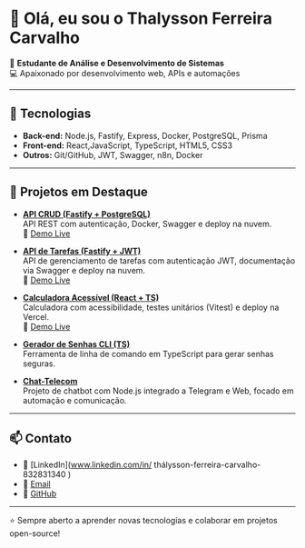 # 👋 Olá, eu sou o Thalysson Ferreira Carvalho

🎯 **Estudante de Análise e Desenvolvimento de Sistemas**  
💻 Apaixonado por desenvolvimento web, APIs e automações

---

## 🚀 Tecnologias
- **Back-end:** Node.js, Fastify, Express, Docker, PostgreSQL, Prisma
- **Front-end:** React,JavaScript, TypeScript, HTML5, CSS3
- **Outros:** Git/GitHub, JWT, Swagger, n8n, Docker

---

## 📌 Projetos em Destaque
- [**API CRUD (Fastify + PostgreSQL)**](https://github.com/ThalyssonFerreira/Api-Crud)  
  API REST com autenticação, Docker, Swagger e deploy na nuvem.  
  🔗 [Demo Live](https://monthly-jeralee-thalysson4-ed98086e.koyeb.app/docs)

- [**API de Tarefas (Fastify + JWT)**](https://github.com/ThalyssonFerreira/task-api)  
  API de gerenciamento de tarefas com autenticação JWT, documentação via Swagger e deploy na nuvem.  
  🔗 [Demo Live](https://monthly-jeralee-thalysson4-ed98086e.koyeb.app/docs)

- [**Calculadora Acessível (React + TS)**](https://github.com/ThalyssonFerreira/Calculadora)  
  Calculadora com acessibilidade, testes unitários (Vitest) e deploy na Vercel.  
  🔗 [Demo Live](https://calculadora-thalysson.vercel.app)

- [**Gerador de Senhas CLI (TS)**](https://github.com/ThalyssonFerreira/Generate-Password)  
  Ferramenta de linha de comando em TypeScript para gerar senhas seguras.

- [**Chat-Telecom**](https://github.com/ThalyssonFerreira/Chat-telecom)  
  Projeto de chatbot com Node.js integrado a Telegram e Web, focado em automação e comunicação.

---

## 📫 Contato
- 💼 [LinkedIn](www.linkedin.com/in/
thálysson-ferreira-carvalho-832831340
)  
- 📧 [Email](thalyssonf8800@gmail.com)  
- 🐙 [GitHub](https://github.com/ThalyssonFerreira)

---
⭐ Sempre aberto a aprender novas tecnologias e colaborar em projetos open-source!
